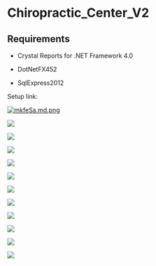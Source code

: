# ****Chiropractic\_Center\_V2****

<div class="page-body">

## Requirements

  - Crystal Reports for .NET Framework 4.0

<!-- end list -->

  - DotNetFX452

<!-- end list -->

  - SqlExpress2012

Setup link:

[![mkfeSa.md.png](https://iili.io/mkfeSa.md.png)](https://freeimage.host/i/mkfeSa)

![](Chiropractic_Center_V2%20a61bf762ab2d45b08d737edd264068d6/Untitled%201.png)

![](Chiropractic_Center_V2%20a61bf762ab2d45b08d737edd264068d6/Untitled%202.png)

![](Chiropractic_Center_V2%20a61bf762ab2d45b08d737edd264068d6/Untitled%203.png)

![](Chiropractic_Center_V2%20a61bf762ab2d45b08d737edd264068d6/Untitled%204.png)

![](Chiropractic_Center_V2%20a61bf762ab2d45b08d737edd264068d6/Untitled%205.png)

![](Chiropractic_Center_V2%20a61bf762ab2d45b08d737edd264068d6/Untitled%206.png)

![](Chiropractic_Center_V2%20a61bf762ab2d45b08d737edd264068d6/Untitled%207.png)

![](Chiropractic_Center_V2%20a61bf762ab2d45b08d737edd264068d6/Untitled%208.png)

![](Chiropractic_Center_V2%20a61bf762ab2d45b08d737edd264068d6/Untitled%209.png)

![](Chiropractic_Center_V2%20a61bf762ab2d45b08d737edd264068d6/Untitled%2010.png)

![](Chiropractic_Center_V2%20a61bf762ab2d45b08d737edd264068d6/Untitled%2011.png)

</div>
